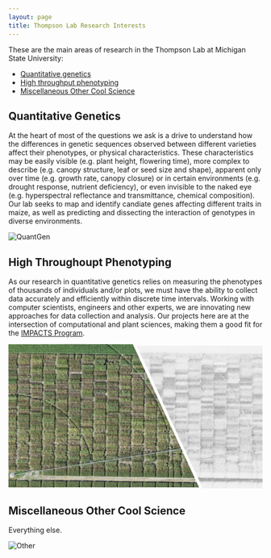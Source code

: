 ```yaml
---
layout: page
title: Thompson Lab Research Interests
---
```


These are the main areas of research in the Thompson Lab at Michigan State University:
<ul>
<li><a href="#QuantGen">Quantitative genetics</a></li>
<li><a href="#Phenotyping">High throughput phenotyping</a></li>
<li><a href="#Other">Miscellaneous Other Cool Science</a></li>
</ul>

<a id="QuantGen" />

## Quantitative Genetics

At the heart of most of the questions we ask is a drive to understand how the differences in genetic sequences observed between different varieties affect their phenotypes, or physical characteristics. These characteristics may be easily visible (e.g. plant height, flowering time), more complex to describe (e.g. canopy structure, leaf or seed size and shape), apparent only over time (e.g. growth rate, canopy closure) or in certain environments (e.g. drought response, nutrient deficiency), or even invisible to the naked eye (e.g. hyperspectral reflectance and transmittance, chemical composition). Our lab seeks to map and identify candiate genes affecting different traits in maize, as well as predicting and dissecting the interaction of genotypes in diverse environments.

![QuantGen](/images/Science_Images/quantgen.jpg)

<a id="Phenotying" />

## High Throughoupt  Phenotyping

As our research in quantitative genetics relies on measuring the phenotypes of thousands of individuals and/or plots, we must have the ability to collect data accurately and efficiently within discrete time intervals. Working with computer scientists, engineers and other experts, we are innovating new approaches for data collection and analysis. Our projects here are at the intersection of computational and plant sciences, making them a good fit for the [IMPACTS Program](https://impacts.natsci.msu.edu).

![HTP](/images/Science_Images/phenotyping.jpg)

<a id="Other" />

## Miscellaneous Other Cool Science

Everything else.

![Other](/images/Science_Images/other.jpg)